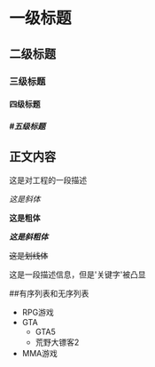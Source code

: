 # 一级标题

## 二级标题

### 三级标题

#### 四级标题

##### #五级标题

## 正文内容

这是对工程的一段描述

*这是斜体*

**这是粗体**

***这是斜粗体***

~~这是划线体~~

这是一段描述信息，但是'关键字'被凸显

##有序列表和无序列表
* RPG游戏 
* GTA 
  * GTA5 
  * 荒野大镖客2 
* MMA游戏

